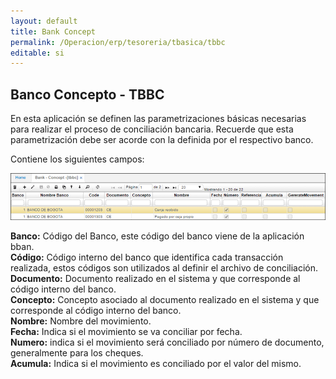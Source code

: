 ```yaml
---
layout: default
title: Bank Concept
permalink: /Operacion/erp/tesoreria/tbasica/tbbc
editable: si
---
```


## Banco Concepto - TBBC

En esta aplicación se definen las parametrizaciones básicas necesarias para realizar el proceso de conciliación bancaria. Recuerde que esta parametrización debe ser acorde con la definida por el respectivo banco.  

Contiene los siguientes campos:  


![](TBBC.png)


**Banco:** Código del Banco, este código del banco viene de la aplicación bban.  
**Código:** Código interno del banco que identifica cada transacción realizada, estos códigos son utilizados al definir el archivo de conciliación.  
**Documento:** Documento realizado en el sistema y que corresponde al código interno del banco.  
**Concepto:** Concepto asociado al documento realizado en el sistema y que corresponde al código interno del banco.  
**Nombre:** Nombre del movimiento.  
**Fecha:** Indica si el movimiento se va conciliar por fecha.  
**Numero:** indica si el movimiento será conciliado por número de documento, generalmente para los cheques.  
**Acumula:** Indica si el movimiento es conciliado por el valor del mismo.  


